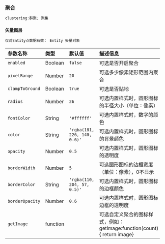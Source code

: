 ### 聚合

```js
clustering:群聚; 聚集
```

#### 矢量图层

```js
仅对Entity点数据有效： Entity 矢量对象
```

| 参数名称        | 类型     | 默认值                       | 描述信息                                                     |
| :-------------- | :------- | :--------------------------- | :----------------------------------------------------------- |
| `enabled`       | Boolean  | `false`                      | 可选是否开启聚合                                             |
| `pixelRange`    | Number   | `20`                         | 可选多少像素矩形范围内聚合                                   |
| `clampToGround` | Boolean  | `true`                       | 可选是否贴地                                                 |
| `radius`        | Number   | `26`                         | 可选内置样式时，圆形图标的半径大小（单位：像素）             |
| `fontColor`     | String   | `'#ffffff'`                  | 可选内置样式时，数字的颜色                                   |
| `color`         | String   | `'rgba(181, 226, 140, 0.6)'` | 可选内置样式时，圆形图标的背景颜色                           |
| `opacity`       | Number   | `0.5`                        | 可选内置样式时，圆形图标的透明度                             |
| `borderWidth`   | Number   | `5`                          | 可选圆形图标的边框宽度（单位：像素），0不显示                |
| `borderColor`   | String   | `'rgba(110, 204, 57, 0.5)'`  | 可选内置样式时，圆形图标的边框颜色                           |
| `borderOpacity` | Number   | `0.6`                        | 可选内置样式时，圆形图标边框的透明度                         |
| `getImage`      | function |                              | 可选自定义聚合的图标样式，例如：getImage:function(count) { return image} |